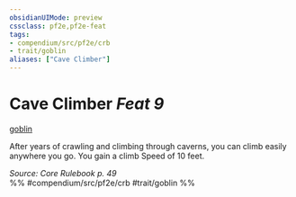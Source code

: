 ```yaml
---
obsidianUIMode: preview
cssclass: pf2e,pf2e-feat
tags:
- compendium/src/pf2e/crb
- trait/goblin
aliases: ["Cave Climber"]
---
```

# Cave Climber  *Feat 9*  
[goblin](goblin.md "Goblin Ancestry & Heritage Trait")  


After years of crawling and climbing through caverns, you can climb easily anywhere you go. You gain a climb Speed of 10 feet.

*Source: Core Rulebook p. 49*  
%% #compendium/src/pf2e/crb #trait/goblin %%